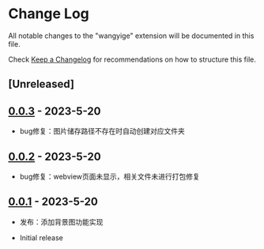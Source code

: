 # Change Log

All notable changes to the "wangyige" extension will be documented in this file.

Check [Keep a Changelog](http://keepachangelog.com/) for recommendations on how to structure this file.

## [Unreleased]

## [0.0.3] - 2023-5-20

- bug修复：图片储存路径不存在时自动创建对应文件夹

## [0.0.2] - 2023-5-20

- bug修复：webview页面未显示，相关文件未进行打包修复

## [0.0.1] - 2023-5-20

- 发布：添加背景图功能实现

- Initial release

[0.0.3]: https://github.com/wangyige0701/vscodeCustomExtension/releases/tag/v0.0.3
[0.0.2]: https://github.com/wangyige0701/vscodeCustomExtension/releases/tag/v0.0.2
[0.0.1]: https://github.com/wangyige0701/vscodeCustomExtension/releases/tag/v0.0.1